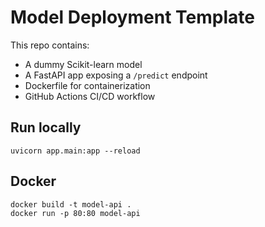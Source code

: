 
# Model Deployment Template

This repo contains:
- A dummy Scikit-learn model
- A FastAPI app exposing a `/predict` endpoint
- Dockerfile for containerization
- GitHub Actions CI/CD workflow

## Run locally
```
uvicorn app.main:app --reload
```

## Docker
```
docker build -t model-api .
docker run -p 80:80 model-api
```
